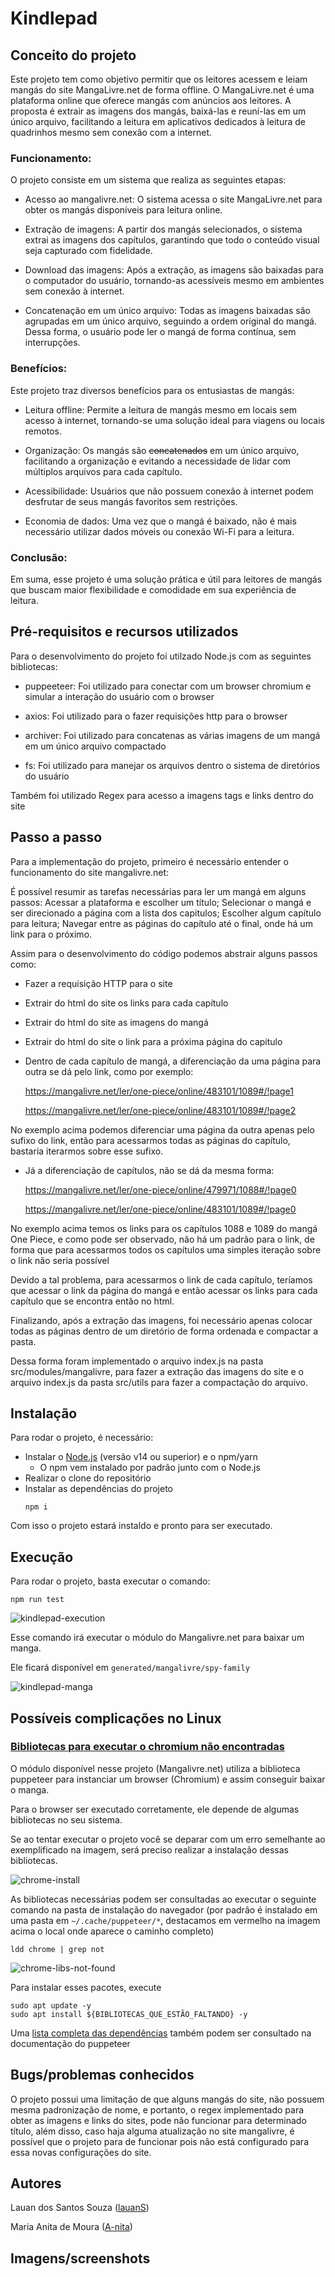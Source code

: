 # Kindlepad

## Conceito do projeto

Este projeto tem como objetivo permitir que os leitores acessem e leiam mangás do site MangaLivre.net de forma offline. O MangaLivre.net é uma plataforma online que oferece mangás com anúncios aos leitores. A proposta é extrair as imagens dos mangás, baixá-las e reuní-las em um único arquivo, facilitando a leitura em aplicativos dedicados à leitura de quadrinhos mesmo sem conexão com a internet.

### Funcionamento:

O projeto consiste em um sistema que realiza as seguintes etapas:

* Acesso ao mangalivre.net: O sistema acessa o site MangaLivre.net para obter os mangás disponíveis para leitura online.

* Extração de imagens: A partir dos mangás selecionados, o sistema extrai as imagens dos capítulos, garantindo que todo o conteúdo visual seja capturado com fidelidade.

* Download das imagens: Após a extração, as imagens são baixadas para o computador do usuário, tornando-as acessíveis mesmo em ambientes sem conexão à internet.

* Concatenação em um único arquivo: Todas as imagens baixadas são agrupadas em um único arquivo, seguindo a ordem original do mangá. Dessa forma, o usuário pode ler o mangá de forma contínua, sem interrupções.

### Benefícios:
Este projeto traz diversos benefícios para os entusiastas de mangás:

* Leitura offline: Permite a leitura de mangás mesmo em locais sem acesso à internet, tornando-se uma solução ideal para viagens ou locais remotos.

* Organização: Os mangás são ~~concatenados~~ em um único arquivo, facilitando a organização e evitando a necessidade de lidar com múltiplos arquivos para cada capítulo.

* Acessibilidade: Usuários que não possuem conexão à internet podem desfrutar de seus mangás favoritos sem restrições.

* Economia de dados: Uma vez que o mangá é baixado, não é mais necessário utilizar dados móveis ou conexão Wi-Fi para a leitura.

### Conclusão:

Em suma, esse projeto é uma solução prática e útil para leitores de mangás que buscam maior flexibilidade e comodidade em sua experiência de leitura.

  
## Pré-requisitos e recursos utilizados

Para o desenvolvimento do projeto foi utilzado Node.js com as seguintes bibliotecas:

* puppeeteer: Foi utilizado para conectar com um browser chromium e simular a interação do usuário com o browser

* axios: Foi utilizado para o  fazer requisições http para o browser

* archiver: Foi utilizado para concatenas as várias imagens de um mangá em um único arquivo compactado

* fs: Foi utilizado para manejar os arquivos dentro o sistema de diretórios do usuário

Também foi utilizado Regex para acesso a imagens tags e links dentro do site

  
## Passo a passo
Para a implementação do projeto, primeiro é necessário entender o funcionamento do site mangalivre.net:

É possível resumir as tarefas necessárias para ler um mangá em alguns passos: Acessar a plataforma e escolher um título; Selecionar o mangá e ser direcionado a página com a lista dos capitulos; Escolher algum capítulo para leitura; Navegar entre as páginas do capítulo até o final, onde há um link para o próximo.

Assim para o desenvolvimento do código podemos abstrair alguns passos como:

* Fazer a requisição HTTP para o site

* Extrair do html do site os links para cada capítulo

* Extrair do html do site as imagens do mangá

* Extrair do html do site o link para a próxima página do capítulo

* Dentro de cada capítulo de mangá, a diferenciação da uma página para outra se dá pelo link, como por exemplo:

  https://mangalivre.net/ler/one-piece/online/483101/1089#/!page1

  https://mangalivre.net/ler/one-piece/online/483101/1089#/!page2

No exemplo acima podemos diferenciar uma página da outra apenas pelo sufixo do link, então para acessarmos todas as páginas do capítulo, bastaria iterarmos sobre esse sufixo.

* Já a diferenciação de capítulos, não se dá da mesma forma:

  https://mangalivre.net/ler/one-piece/online/479971/1088#/!page0

  https://mangalivre.net/ler/one-piece/online/483101/1089#/!page0

No exemplo acima temos os links para os capítulos 1088 e 1089 do mangá One Piece, e como pode ser observado, não há um padrão para o link, de forma que para acessarmos todos os capítulos uma simples iteração sobre o link não seria possível

Devido a tal problema, para acessarmos o link de cada capítulo, teríamos que acessar o link da página do mangá e então acessar os links para cada capítulo que se encontra então no html.

Finalizando, após a extração das imagens, foi necessário apenas colocar todas as páginas dentro de um diretório de forma ordenada e compactar a pasta.

Dessa forma foram implementado o arquivo index.js na pasta src/modules/mangalivre, para fazer a extração das imagens do site e o arquivo index.js da pasta src/utils para fazer a compactação do arquivo.


## Instalação

Para rodar o projeto, é necessário:

- Instalar o [Node.js](https://nodejs.org/en/download) (versão v14 ou superior) e o npm/yarn
  - O npm vem instalado por padrão junto com o Node.js
- Realizar o clone do repositório
- Instalar as dependências do projeto
  ```
  npm i
  ```

Com isso o projeto estará instaldo e pronto para ser executado.

## Execução

Para rodar o projeto, basta executar o comando:

```
npm run test
```

![kindlepad-execution](./images/kindlepad-execution.png)

Esse comando irá executar o módulo do Mangalivre.net para baixar um manga.

Ele ficará disponível em `generated/mangalivre/spy-family`

![kindlepad-manga](./images/kindlepad-manga.png)

## Possíveis complicações no Linux

### [Bibliotecas para executar o chromium não encontradas](https://github.com/puppeteer/puppeteer/blob/main/docs/troubleshooting.md#chrome-doesnt-launch-on-linux)

O módulo disponível nesse projeto (Mangalivre.net) utiliza a biblioteca puppeteer para instanciar um browser (Chromium) e assim conseguir baixar o manga.

Para o browser ser executado corretamente, ele depende de algumas bibliotecas no seu sistema.

Se ao tentar executar o projeto você se deparar com um erro semelhante ao exemplificado na imagem, será preciso realizar a instalação dessas bibliotecas.

![chrome-install](./images/chrome-install.png)

As bibliotecas necessárias podem ser consultadas ao executar o seguinte comando na pasta de instalação do navegador (por padrão é instalado em uma pasta em `~/.cache/puppeteer/*`, destacamos em vermelho na imagem acima o local onde aparece o caminho completo)

```
ldd chrome | grep not
```

![chrome-libs-not-found](./images/chrome-libs-not-found.png)

Para instalar esses pacotes, execute
```
sudo apt update -y
sudo apt install ${BIBLIOTECAS_QUE_ESTÃO_FALTANDO} -y
```

Uma [lista completa das dependências](https://github.com/puppeteer/puppeteer/blob/main/docs/troubleshooting.md#chrome-doesnt-launch-on-linux) também podem ser consultado na documentação do puppeteer


## Bugs/problemas conhecidos

O projeto possui uma limitação de que alguns mangás do site, não possuem mesma padronização de nome, e portanto, o regex implementado para obter as imagens e links do sites, pode não funcionar para determinado título, além disso, caso haja alguma atualização no site mangalivre, é possível que o projeto para de funcionar pois não está configurado para essa novas configurações do site.

## Autores

Lauan dos Santos Souza ([lauanS](https://github.com/lauanS))

Maria Anita de Moura ([A-nita](https://github.com/A-nita))

## Imagens/screenshots

